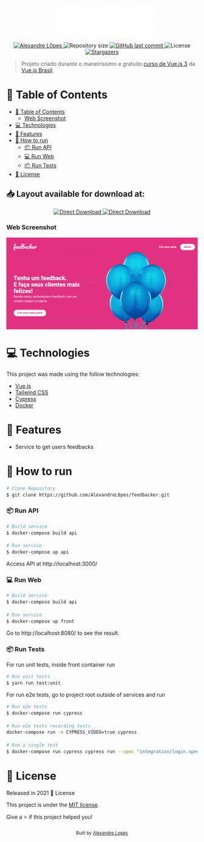 <p align="center">
   <img src="./.github/logo_white.png" alt="Feedbacker" width="280"/>
</p>

<p align="center">	
   <a href="https://www.linkedin.com/in/AlexandreL0pes/">
      <img alt="Alexandre L0pes" src="https://img.shields.io/badge/-Alexandre Lopes-blue?style=flat&logo=Linkedin&logoColor=white" />
   </a>
  <img alt="Repository size" src="https://img.shields.io/github/repo-size/AlexandreL0pes/feedbacker">
  <a href="https://github.com/AlexandreL0pes/feedbacker/commits/master">
    <img alt="GitHub last commit" src="https://img.shields.io/github/last-commit/AlexandreL0pes/feedbacker">
  </a> 
  <img alt="License" src="https://img.shields.io/badge/license-MIT-blue">
  <a href="https://github.com/AlexandreL0pes/feedbacker/stargazers">
    <img alt="Stargazers" src="https://img.shields.io/github/stars/AlexandreL0pes/feedbacker?logo=github">
  </a>
</p>


> Projeto criado durante o maneiríssimo e gratuito [curso de Vue.js 3]([https://link](https://treinamento.vuejsbrasil.org/)) da [Vue.js Brasil](https://vuejsbrasil.org/).

# :pushpin: Table of Contents

<!-- * [Demo Website](#eyes-demo-website)    -->
- [:pushpin: Table of Contents](#pushpin-table-of-contents)
    - [Web Screenshot](#web-screenshot)
- [:computer: Technologies](#computer-technologies)
- [:rocket: Features](#rocket-features)
- [:construction_worker: How to run](#construction_worker-how-to-run)
    - [📦 Run API](#-run-api)
    - [💻 Run Web](#-run-web)
    - [📦 Run Tests](#-run-tests)
- [:closed_book: License](#closed_book-license)

<h2 align="left"> 📥 Layout available for download at: </h2>
<p align="center">
    <a title="Layout Web" href="https://www.figma.com/file/WhUZBnYnxgXVImQjh04Qon/Admin?node-id=0%3A1">
        <img alt="Direct Download" src="https://img.shields.io/badge/Layout Web    -black?style=flat-square&logo=figma&logoColor=red" width="173px" />
    </a>
    <a title="Layout Widget" href="https://www.figma.com/file/VYWmc92nrhSqrgUxf6QpFj/Widget">
        <img alt="Direct Download" src="https://img.shields.io/badge/Layout Widget-black?style=flat-square&logo=figma&logoColor=red" width="200px"/>
    </a>
</p>

### Web Screenshot
<div align="center">
   <img src="./.github/demo.gif" width="600px">
</div>
   
# :computer: Technologies
This project was made using the follow technologies:

* [Vue.js](https://vuejs.org/)
* [Tailwind CSS](https://tailwindcss.com/)
* [Cypress](https://www.cypress.io/)      
* [Docker](https://www.docker.com/)      

# :rocket: Features

* Service to get users feedbacks

# :construction_worker: How to run
```bash
# Clone Repository
$ git clone https://github.com/AlexandreL0pes/feedbacker.git
```
### 📦 Run API

```bash
# Build service
$ docker-compose build api

# Run service
$ docker-compose up api
```
Access API at http://localhost:3000/

### 💻 Run Web

```bash
# Build service
$ docker-compose build api

# Run service
$ docker-compose up front
```
Go to http://localhost:8080/ to see the result.

### 📦 Run Tests
For run unit tests, inside front container run 
```bash
# Run unit tests
$ yarn run test:unit
```

For run e2e tests, go to project root outside of services and run
```bash
# Run e2e tests
$ docker-compose run cypress

# Run e2e tests recording tests
docker-compose run -e CYPRESS_VIDEO=true cypress

# Run a single test
$ docker-compose run cypress cypress run --spec "integration/login.spec.js"
```


# :closed_book: License

Released in 2021 :closed_book: License

This project is under the [MIT license](./LICENSE).

Give a ⭐️ if this project helped you!
<div align="center">
  <sub>Built  by
    <a href="https://github.com/AlexandreL0pes">Alexandre Lopes</a>
  </sub>
</div>